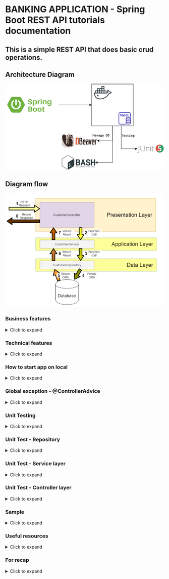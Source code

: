# BANKING APPLICATION - Spring Boot REST API tutorials documentation

## This is a simple REST API that does basic crud operations.

## Architecture Diagram

![Image](./src/main/resources/architecture-diagram.drawio.png)

## Diagram flow

[![Image](./src/main/resources/3-layered-architecture.JPG)](https://medium.com/java-vault/layered-architecture-b2f4ebe8d587)

### Business features

<details>
<summary>Click to expand</summary><br>
  <ol>
    <li>Fetch all customers with pagination</li>
    <li>Get customer by account</li>
    <li>Search customers by field name, with pagination</li>
    <li>Create account for customers</li>
    <li>Update customers by account number</li>
    <li>Delete customer by account number</li>
    <li>Transfer credit from one acc number to another</li>
  </ol>

</details>

### Technical features

<details>
<summary>Click to expand</summary><br>
  <ol>
    <li><b>Jackson Annotations</b><br></li>

The Jackson JSON toolkit contains a set of Java annotations which you can use to influence how JSON is read into
objects, or what JSON is generated from the objects.
Click [HERE](http://tutorials.jenkov.com/java-json/jackson-annotations.html) for more information.

  <li><b>Creation timestamp</b><br></li>

Marks a property as the creation timestamp of the containing entity. The property value will be set to the current VM
date exactly once when saving the owning entity for the first time.

```
@CreationTimestamp
private Date createdAt;
```

  <li><b>Update timestamp</b><br></li>

Marks a property as the update timestamp of the containing entity. The property value will be set to the current VM date
whenever the owning entity is updated

```
@UpdateTimestamp
private Date updatedAt;
```

  <li><b>Validations</b></li>

We assume that this is web-service where user can enter any field and value so a lot of validation is needed. Although
most of the time validation will be done in front-end.

  <li><b>Swagger Api</b><br></li>

An open source project used to generate the REST API documents for RESTful web services. It provides a user interface to
access our RESTful web services via the web browser.

We have one class for this config to do all the necessary configurations there.
Click [here](https://stackoverflow.com/questions/70043841/swagger-2-issue-spring-boot) for any issues faced. You can
access it in JSON-based or UI-based. These two have their default url. You can, of course customize this.

JSON-based

    http://localhost:9090/v2/api-docs

UI-based

    http://localhost:9090/swagger-ui.html

  <li><b>Scheduler</b><br></li>

Scheduling is a process of executing the tasks for the specific time period. Spring Boot provides a good support to
write a scheduler on the Spring applications. You can set the interval using cron or time units eg

```
@Scheduled(fixedDelay = 1000)
@Scheduled(fixedRate = 1000)
@Scheduled(fixedDelay = 1000, initialDelay = 1000)
@Scheduled(cron = "0 15 10 15 * ?")
@Scheduled(cron = "0 15 10 15 * ?", zone = "Europe/Paris")
```

Cron Expression

It is always an advantage to know what your cron expression value is by using CronParser

<!-- https://mvnrepository.com/artifact/net.redhogs.cronparser/cron-parser-spring -->
  <dependency>
      <groupId>net.redhogs.cronparser</groupId>
      <artifactId>cron-parser-spring</artifactId>
      <version>3.5</version>
  </dependency>

Not sure what expression to use? Click [here](https://www.freeformatter.com/cron-expression-generator-quartz.html) to
generate expression online

  <li><b>Initializer</b><br></li>

How to run logic at the startup of a Spring application? There many ways to achieve this:

1. @PostConstruct Annotation
2. _InitializingBean_ Interface
3. _ApplicationListener_
4. _@Bean initMethod_ Attribute
5. Constructor Injection
6. _CommandLineRunner_
7. _ApplicationRunner_
8. Combining any combination above

For simplicity we will demo using _CommandLineRunner_

Spring Boot provides a _CommandLineRunner_ interface with a callback _run()_ method. This method will be called after
the Spring application context is instantiated. [More info](https://www.baeldung.com/spring-boot-console-app)

  <li><b>Console appenders</b><br></li>

The console log can be customized to suit your preferences. we can customize the date format or what to display.

For quick setup, simply add this in your property:

    spring.main.banner-mode=off 
    spring.output.ansi.enabled=ALWAYS
    logging.pattern.console=%clr(%d{yy-MM-dd E HH:mm:ss.SSS}){blue} %clr(%-5p) %clr(${PID}){faint} %clr(---){faint} %clr([%8.15t]){cyan} %clr(%-40.40logger{0}){blue} %clr(:){red} %clr(%m){faint}%n

Default console display:
![Image](./src/main/resources/before-customize-console.PNG)
Customized console display:
![Image](./src/main/resources/after-customize-console.PNG)

[More info](https://howtodoinjava.com/spring-boot2/logging/console-logging-configuration/)
[More info](https://docs.spring.io/spring-boot/docs/current/reference/html/features.html#features.logging)

  <li><b>Spring boot custom banner</b><br></li>

Customize the default Spring Boot Banner. You can use images or plain text. To generate text,
use [ASCII Text Signature Generator](https://www.kammerl.de/ascii/AsciiSignature.php)

Configure your image-based banner [here](https://www.baeldung.com/spring-boot-custom-banners)

You can also color your text banner [here](https://www.baeldung.com/spring-boot-color-banner)

Result sample:
![Image](./src/main/resources/banner-sample.PNG)

  </ol>
</details>

### How to start app on local

<details>
<summary>Click to expand</summary><br>

*We are using [MySql](https://www.mysql.com/)  as our DB, [Docker](https://www.docker.com/) to run
DB, [Dbeaver](https://dbeaver.io/) to manage DB, and [Postman](https://www.postman.com/) to run requests*

  <ul>
    <li><b>Setting up DB using Docker</b></li><br>

We will create DB without having to manually create from RDBMS by utilising Spring JPA. Our table will look something
like this:

[![Image](./src/main/resources/sql-table.png)](https://ipwithease.com/three-tier-architecture-in-application/)

Install docker in your windows. Once done, create an instance of MySql Docker image by running this commands:

```
docker run --detach --env MYSQL_ROOT_PASSWORD=root --env MYSQL_DATABASE=mydb --env MYSQL_PASSWORD=root --env MYSQL_USER=admin --name localhost --publish 3306:3306 mysql:8.0

docker run --name postgres-tutorial -e POSTGRES_PASSWORD=password -d -p 5432:5432 postgres
```

Once this is done, make sure you have the SQL file in your resources folder so Spring Boot can read the values and
inserts into your DB when Spring Boot starts. So ensure this before starting your Spring Boot. Next we proced to verify
the DB. There are 2 methods for this

  <li><b>Verify database (using docker container)</b></li><br>

Once Spring starts, let's check our database (thru docker container) to verify if table is created and data added. Make
sure the parameters entered is consistent with the variables used during docker creation.

Run mysql in cli using docker

```
docker exec -it localhost bash
```

Connect to mysql

```
mysql -u admin -proot;
```

Test

```
use mydb;
show tables;
desc customer;
select * from customer;
```

Stop & remove all running proceses

```
docker rm $(docker ps -a -q) -f
```

 <li><b>Verify database (using Dbeaver)</b></li><br>

Download Dbeaver [here](https://dbeaver.io/download/). Open and create new database connection.

Database input field:

 ```
 mydb?allowPublicKeyRetrieval=true&useSSL=false&useLegacyDatetimeCode=false&serverTimezone=UTC
 ```

[![Image](./src/main/resources/dbeaver-setup.PNG)](https://ipwithease.com/three-tier-architecture-in-application/)

<li><b>Run requests using Postman</b></li><br>

[View Postman collection](./src/main/resources/banking-rest-api-tutorials.postman_collection.json)

  </ul>
</details>

### Global exception - @ControllerAdvice

<details>
<summary>Click to expand</summary><br>
  <ul>
  <li><b>Intro</b></li>

During the software development process, it is inevitable to handle all kinds of exceptions. For me, at least half of
the time is spent dealing with all kinds of exceptions, so there will be a lot of try {...} catch {...} finally {...}
code blocks in the code, which not only has a lot of redundant code, but also affects the readability of the code.

  <li><b>So what is it?</b></li>

Spring consider exception handling a cross-cutting concern, thus it allows you to handle exceptions separately from the
rest of your code. This approach truly does work great with Spring!

Used for global error handling in the Spring MVC application. It also has full control over the body of the response and
the status code.

  <li><b>Types</b></li>

There are 2 types: <br>

  <ol>
  <li><b>Custom exception</b></li>

Where u throw yourself if it meets your condition and use GlobalExceptionHandler to
handle [HERE](https://stackoverflow.com/questions/67090406/throw-custom-exception-with-spring-data-rest)

  <li><b>Global exception</b></li>

Where it throws itself and u handle it using GlobalExceptionHandler

  </ol>

  <li><b>Benefits</b></li>

No cluttering of your code surrounding with try-catch blocks. This will result in cleaner and manageable code. You can
have more meaningful error message

</ul>
</details>

### Unit Testing

<details>
<summary>Click to expand</summary><br>

<ul>
  <li><b>Introduction</b></li><br>

Unit test refers to the test of the most basic parts of an app -> A Unit. For REST application, we create test cases
starting from Repository layer, then Service layer, then Controller where the test focus on integrating different layers
of the application.

  <li><b>Code Coverage</b></li><br>

Code coverage describes the percentage of code covered by automated tests. in Eclipse we
use [EclEmma](https://www.eclemma.org/) which is a free Java code coverage tool for Eclipse. Coverage is measured by
percentage. Especially when working in enterprise, we must achieve atleast 50% total coverage

![Image](./src/main/resources/code-coverage.JPG)

To achieve a high % coverage, we need to test elements that has highest number of instruction. Also, to cover your
service class is highest priority.

  <li><b>Code quality</b></li><br>

[(SonarLint)](https://www.sonarlint.org/) is a Free and Open Source IDE extension that identifies and helps you fix
quality and security issues as you code. Like a spell checker, SonarLint squiggles flaws and provides real-time feedback
and clear remediation guidance to deliver clean code from the get-go.

  <li><b>Create test case</b></li><br>

If you are using IntelliJ, simply right-click on the repo file -> new -> Junit. This will automatically generate test
method. We will implement our test cases.

</ul>

</details>

### Unit Test - Repository

<details>
<summary>Click to expand</summary><br>

In Repository, we dont need to test build-in methods of JPA. Only test your custom methods. Since we dont have one, lets
create one (using @Query). This query will count number of country in employee table. The result will have custom
fields (using projection)

  <ul>
    <li><b>Diagram</b></li>

[![Image](./src/main/resources/unit-test-repository.JPG)](https://ipwithease.com/three-tier-architecture-in-application/)

 <li><b>H2 database</b></li><br>

To test repository, we can run the query against H2 database simply we dont want to store the data during testing. This
can be easily done by copy-paste our main application.properties into the test folder and change the db url from mysql
to h2. Schema and data will be loaded from the main resources

  </ul>
</details>

### Unit Test - Service layer

<details>
<summary>Click to expand</summary><br>

Hardest unit to test.

  <ul>
    <li><b>Using Mock</b></li><br>

Since our repo is tested and works fine, we dont need to test the service class against repo but instead we will mock
it. Basically we don't want to test the real repository when we are testing the service because we know that repository
is tested and it works. So we can just mock its implementation inside of the service test.
The benefit that we get is that our unit test is now testing is fast as we don't have to bring up the database, create
table, insert a new student, drop the database, and all of that stuff that you've seen when we tested the repository
which we've done earlier. Therefore anywhere that we use the repository we just `mock` it.

[![Image](./src/main/resources/unit-test-service.JPG "Deploying Spring Boot Apps to AWS using Elastic Beanstalk")](https://www.tutorialspoint.com/mockito/mockito_junit_integration.htm)

Besides mocking the repository, we can mock basically anything and define what it reutrn, making our work easier and
faster [(more info)](https://visitmehere.wordpress.com/2019/06/07/mock-an-arraylist/). We also implement @InjectMocks
simply because Service layer need Repository
layer [(more info)](https://stackoverflow.com/questions/16467685/difference-between-mock-and-injectmocks).

  <li><b>Important</b></li><br>

You dont need to create any real objects at all. Just create mock of any instance, method, class, anything. The goal of
testing the service is to detach any real object as much as possible!

  </ul>
</details>

### Unit Test - Controller layer

<details>
<summary>Click to expand</summary><br>

Unlike the Service layer where we can mock everything, here we need to use real object for the response. From there we
will use JSONPath to match certain fields in your result set. If you are not familiar with it, you can
use [(JSONPath Online Evaluator)](https://jsonpath.com/) to play around with the expressions.

</details>

### Sample

<details>
<summary>Click to expand</summary><br>
  <ul>
    <li><b>Fetch all customers with pagination</b></li>
  </ul>
</details>

### Useful resources

<details>
<summary>Click to expand</summary><br>

[How to map random fields](https://newbedev.com/spring-rest-partial-update-with-patch-method)  
[Javax validation](https://www.baeldung.com/javax-validation)  
[Retrieve validation message](https://stackoverflow.com/questions/2751603/how-to-get-error-text-in-controller-from-bindingresult)  
[Diff btwn javax.persistence & javax.validation and how to handle error from each validation](https://reflectoring.io/bean-validation-with-spring-boot/)  
[Create mock data](https://www.mockaroo.com/)  
[How to validate patch method using ValidatorFactory](https://stackoverflow.com/questions/56139024/how-to-automatically-add-bean-validation-when-partially-updating-patch-spring-bo)  
[Structuring Your Code](https://docs.spring.io/spring-boot/docs/current/reference/html/using.html#using.structuring-your-code)  
[If you have issue packaging to jar](https://stackoverflow.com/questions/35394885/lombok-not-compiling-in-maven)  
[Custom fields using projection](https://stackoverflow.com/questions/46083329/no-converter-found-capable-of-converting-from-type-to-type)

</details>

### For recap

<details>
<summary>Click to expand</summary><br>
 <ul>
  <li><b>Know that entity having camelCase will mapped into db into under_score eg: </b></li>

```
birthDate -> birth_date in Database
```

  <li><b>Arrange your order of json properties. Currently the id is at the bottom. we can bring this up by adding this at class level: </b></li>

```
@JsonPropertyOrder({"firstName","lastName"})
```

From this example, firstName will be at the most top followed by lastName
  <li><b>Hide json property. You can hide certain property of json. let us hide lastName by this annotation in entity:</b></li>

```
@JsonIgnore
private String lastName;
```

  <li><b> Rename json property. You can rename your json property name instead of using the default value based on variable name</b></li>

```
@JsonProperty("MyAwesomeFirstName")
private String firstName;
```

  <li><b>Use exception to throw validation error by means of try-catch</b></li>
  <li><b>Implement more fields in Employee to learn pagination</b></li>
  <li><b>Entity</b></li>

Entities in JPA are nothing but POJOs representing data that can be persisted to the database. An entity represents a
table stored in a database. Every instance of an entity represents a row in the table. This will be in Employee.java

  <li><b>Prepopulate data</b></li>

We can add values in our table in data.sql in resources folder. This values will be added when Spring starts. In certain
scenario you might not able able to populate thru this approach so you have to manually add values thru test cases.

This test case will be created under repository test folder, for the sake of Project Structure Best Practices. But first
we need to create repository, then generate test case through it, run Spring, then run this test.

[(Explanation)](https://youtu.be/Geq60OVyBPg?t=2422)

  <li><b>Create native query</b></li>

[Click here](https://stackoverflow.com/questions/58453768/variables-in-spring-data-jpa-native-query)

  <li><b>Handle data in DB when Spring Boot starts</b></li>

To retain the same data state everytime Spring boot starts, configure this in your application.properties:

```
spring.jpa.hibernate.ddl-auto=update
```

To reset or reload the data from script everytime Spring boot starts, configure this in your application.properties:

```
spring.jpa.hibernate.ddl-auto=create
```

  </ul>
</details>